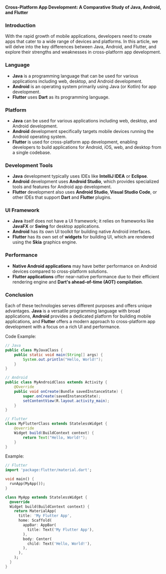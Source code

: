 **Cross-Platform App Development: A Comparative Study of Java, Android, and Flutter**

### Introduction

With the rapid growth of mobile applications, developers need to create apps that cater to a wide range of devices and platforms. In this article, we will delve into the key differences between Java, Android, and Flutter, and explore their strengths and weaknesses in cross-platform app development.

### Language

* **Java** is a programming language that can be used for various applications including web, desktop, and Android development.
* **Android** is an operating system primarily using Java (or Kotlin) for app development.
* **Flutter** uses **Dart** as its programming language.

### Platform

* **Java** can be used for various applications including web, desktop, and Android development.
* **Android** development specifically targets mobile devices running the Android operating system.
* **Flutter** is used for cross-platform app development, enabling developers to build applications for Android, iOS, web, and desktop from a single codebase.

### Development Tools

* **Java** development typically uses IDEs like **IntelliJ IDEA** or **Eclipse**.
* **Android** development uses **Android Studio**, which provides specialized tools and features for Android app development.
* **Flutter** development also uses **Android Studio**, **Visual Studio Code**, or other IDEs that support **Dart** and **Flutter** plugins.

### UI Framework

* **Java** itself does not have a UI framework; it relies on frameworks like **JavaFX** or **Swing** for desktop applications.
* **Android** has its own UI toolkit for building native Android interfaces.
* **Flutter** has its own set of **widgets** for building UI, which are rendered using the **Skia** graphics engine.

### Performance

* **Native Android applications** may have better performance on Android devices compared to cross-platform solutions.
* **Flutter applications** offer near-native performance due to their efficient rendering engine and **Dart's ahead-of-time (AOT) compilation**.

### Conclusion

Each of these technologies serves different purposes and offers unique advantages. **Java** is a versatile programming language with broad applications, **Android** provides a dedicated platform for building mobile applications, and **Flutter** offers a modern approach to cross-platform app development with a focus on a rich UI and performance.

Code Example:
```java
// Java
public class MyJavaClass {
    public static void main(String[] args) {
        System.out.println("Hello, World!");
    }
}

// Android
public class MyAndroidClass extends Activity {
    @Override
    public void onCreate(Bundle savedInstanceState) {
        super.onCreate(savedInstanceState);
        setContentView(R.layout.activity_main);
    }
}

// Flutter
class MyFlutterClass extends StatelessWidget {
    @override
    Widget build(BuildContext context) {
        return Text("Hello, World!");
    }
}
```
Example:
```dart
// Flutter
import 'package:flutter/material.dart';

void main() {
  runApp(MyApp());
}

class MyApp extends StatelessWidget {
  @override
  Widget build(BuildContext context) {
    return MaterialApp(
      title: 'My Flutter App',
      home: Scaffold(
        appBar: AppBar(
          title: Text('My Flutter App'),
        ),
        body: Center(
          child: Text('Hello, World!'),
        ),
      ),
    );
  }
}
```
